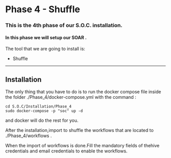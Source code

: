 
# Phase 4 - Shuffle

### This is the 4th phase of our S.O.C. installation.

#### In this phase we will setup our SOAR .

The tool that we are going to install is:

- Shuffle

<hr>

## Installation
The only thing that you have to do is to run the docker compose file inside the folder ./Phase_4/docker-compose.yml with the command :

    cd S.O.C/Installation/Phase_4
    sudo docker-compose -p "soc" up -d




and docker will do the rest for you.

After the installation,import to shuffle the workflows that are located to ./Phase_4/workflows .

When the import of workflows is done.Fill the mandatory fields of thehive credentials and email credentials to enable the workflows.


